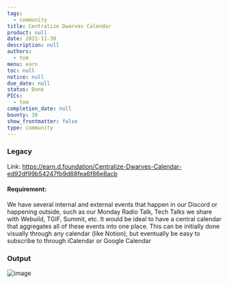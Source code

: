 ```yaml
---
tags: 
  - community
title: Centralize Dwarves Calendar
product: null
date: 2022-11-30
description: null
authors: 
  - tom
menu: earn
toc: null
notice: null
due_date: null
status: Done
PICs: 
  - tom
completion_date: null
bounty: 30
show_frontmatter: false
type: community
---
```


### Legacy
Link: https://earn.d.foundation/Centralize-Dwarves-Calendar-ed92df99b54247fb9d68fea6f86e8acb
#### Requirement: 

We have several internal and external events that happen in our Discord or happening outside, such as our Monday Radio Talk, Tech Talks we share with Webuild, TGIF, Summit, etc. It would be ideal to have a central calendar that aggregates all of these events into one place. This can be initially done visually through any calendar (like Notion), but eventually be easy to subscribe to through iCalendar or Google Calendar

### Output

![image](https://github.com/dwarvesf/content/assets/3897652/abfc2a6d-e92f-4720-a7d8-7cab7af19e22)

